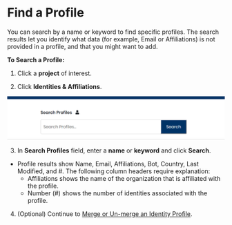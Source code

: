 # Find a Profile

You can search by a name or keyword to find specific profiles. The search results let you identify what data \(for example, Email or Affiliations\) is not provided in a profile, and that you might want to add.

**To Search a Profile:**

1. Click a **project** of interest.

2. Click **Identities & Affiliations**.

![](../../../.gitbook/assets/18088122.png)

3. In **Search Profiles** field, enter a **name** or **keyword** and click **Search**.

* Profile results show Name, Email, Affiliations, Bot, Country, Last Modified, and \#. The following column headers require explanation:
  * Affiliations shows the name of the organization that is affiliated with the profile.
  * Number \(\#\) shows the number of identities associated with the profile.

4. \(Optional\) Continue to [Merge or Un-merge an Identity Profile](merge-or-unmerge-an-identity-profile.md).

